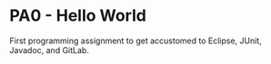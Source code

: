 PA0 - Hello World
=================
First programming assignment to get accustomed to Eclipse, JUnit, Javadoc, and GitLab.

